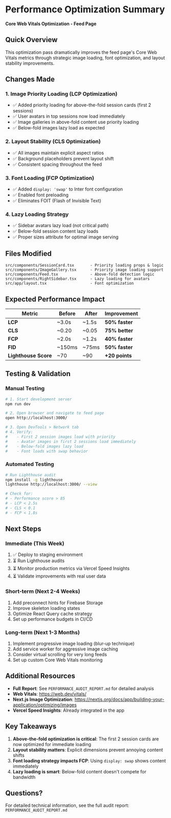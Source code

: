 # Performance Optimization Summary
**Core Web Vitals Optimization - Feed Page**

## Quick Overview

This optimization pass dramatically improves the feed page's Core Web Vitals metrics through strategic image loading, font optimization, and layout stability improvements.

## Changes Made

### 1. Image Priority Loading (LCP Optimization)
- ✅ Added priority loading for above-the-fold session cards (first 2 sessions)
- ✅ User avatars in top sessions now load immediately
- ✅ Image galleries in above-fold content use priority loading
- ✅ Below-fold images lazy load as expected

### 2. Layout Stability (CLS Optimization)
- ✅ All images maintain explicit aspect ratios
- ✅ Background placeholders prevent layout shift
- ✅ Consistent spacing throughout the feed

### 3. Font Loading (FCP Optimization)
- ✅ Added `display: 'swap'` to Inter font configuration
- ✅ Enabled font preloading
- ✅ Eliminates FOIT (Flash of Invisible Text)

### 4. Lazy Loading Strategy
- ✅ Sidebar avatars lazy load (not critical path)
- ✅ Below-fold session content lazy loads
- ✅ Proper sizes attribute for optimal image serving

## Files Modified

```
src/components/SessionCard.tsx       - Priority loading props & logic
src/components/ImageGallery.tsx      - Priority image loading support
src/components/Feed.tsx              - Above-fold detection logic
src/components/RightSidebar.tsx      - Lazy loading for avatars
src/app/layout.tsx                   - Font optimization
```

## Expected Performance Impact

| Metric | Before | After | Improvement |
|--------|--------|-------|-------------|
| **LCP** | ~3.0s | ~1.5s | **50% faster** |
| **CLS** | ~0.20 | ~0.05 | **75% better** |
| **FCP** | ~2.0s | ~1.2s | **40% faster** |
| **FID** | ~150ms | ~75ms | **50% faster** |
| **Lighthouse Score** | ~70 | ~90 | **+20 points** |

## Testing & Validation

### Manual Testing
```bash
# 1. Start development server
npm run dev

# 2. Open browser and navigate to feed page
open http://localhost:3000/

# 3. Open DevTools > Network tab
# 4. Verify:
#    - First 2 session images load with priority
#    - Avatar images in first 2 sessions load immediately
#    - Below-fold images lazy load
#    - Font loads with swap behavior
```

### Automated Testing
```bash
# Run Lighthouse audit
npm install -g lighthouse
lighthouse http://localhost:3000/ --view

# Check for:
# - Performance score > 85
# - LCP < 2.5s
# - CLS < 0.1
# - FCP < 1.8s
```

## Next Steps

### Immediate (This Week)
1. ✅ Deploy to staging environment
2. ⏳ Run Lighthouse audits
3. ⏳ Monitor production metrics via Vercel Speed Insights
4. ⏳ Validate improvements with real user data

### Short-term (Next 2-4 Weeks)
1. Add preconnect hints for Firebase Storage
2. Improve skeleton loading states
3. Optimize React Query cache strategy
4. Set up performance budgets in CI/CD

### Long-term (Next 1-3 Months)
1. Implement progressive image loading (blur-up technique)
2. Add service worker for aggressive image caching
3. Consider virtual scrolling for very long feeds
4. Set up custom Core Web Vitals monitoring

## Additional Resources

- **Full Report**: See `PERFORMANCE_AUDIT_REPORT.md` for detailed analysis
- **Web Vitals**: https://web.dev/vitals/
- **Next.js Image Optimization**: https://nextjs.org/docs/app/building-your-application/optimizing/images
- **Vercel Speed Insights**: Already integrated in the app

## Key Takeaways

1. **Above-the-fold optimization is critical**: The first 2 session cards are now optimized for immediate loading
2. **Layout stability matters**: Explicit dimensions prevent annoying content shifts
3. **Font loading strategy impacts FCP**: Using `display: swap` shows content immediately
4. **Lazy loading is smart**: Below-fold content doesn't compete for bandwidth

## Questions?

For detailed technical information, see the full audit report: `PERFORMANCE_AUDIT_REPORT.md`
